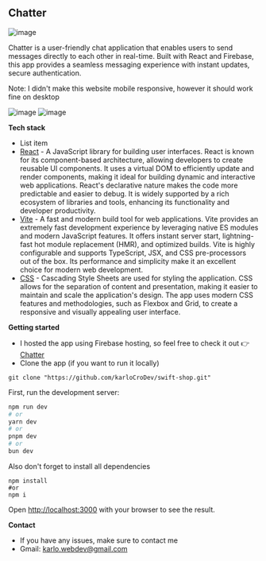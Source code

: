 ## Chatter

![image](https://github.com/karloCroDev/chat-app/assets/117281346/3a1a06e6-2cfa-4773-9219-c2063e7c39f8)


Chatter is a user-friendly chat application that enables users to send messages directly to each other in real-time. Built with React and Firebase, this app provides a seamless messaging experience with instant updates, secure authentication.

Note: I didn't make this website mobile responsive, however it should work fine on desktop


![image](https://github.com/karloCroDev/chat-app/assets/117281346/16e53c81-8046-4433-bcf2-4754c866788d)
![image](https://github.com/karloCroDev/chat-app/assets/117281346/e371434b-9d71-426d-ab31-aaaa2ec59785)


**Tech stack**

 - List item
 - [React](https://react.dev/) - A JavaScript library for building user interfaces. React is known for its component-based architecture, allowing developers to create reusable UI components. It uses a virtual DOM to efficiently update and render components, making it ideal for building dynamic and interactive web applications. React's declarative nature makes the code more predictable and easier to debug. It is widely supported by a rich ecosystem of libraries and tools, enhancing its functionality and developer productivity.
- [Vite](https://vitejs.dev/) - A fast and modern build tool for web applications. Vite provides an extremely fast development experience by leveraging native ES modules and modern JavaScript features. It offers instant server start, lightning-fast hot module replacement (HMR), and optimized builds. Vite is highly configurable and supports TypeScript, JSX, and CSS pre-processors out of the box. Its performance and simplicity make it an excellent choice for modern web development.
- [CSS](https://en.wikipedia.org/wiki/CSS) - Cascading Style Sheets are used for styling the application. CSS allows for the separation of content and presentation, making it easier to maintain and scale the application's design. The app uses modern CSS features and methodologies, such as Flexbox and Grid, to create a responsive and visually appealing user interface.

**Getting started**
 - I hosted the app using Firebase hosting, so feel free to check it out  👉[Chatter](https://chat-app-deploy.web.app/)
 - Clone the app (if you want to run it locally)
```
git clone "https://github.com/karloCroDev/swift-shop.git"
```
First, run the development server:
```bash
npm run dev
# or
yarn dev
# or
pnpm dev
# or
bun dev
```
Also don't forget to install all dependencies
```
npm install
#or
npm i 
```
Open [http://localhost:3000](http://localhost:3000) with your browser to see the result.




**Contact**
-   If you have any issues, make sure to contact me
-   Gmail: karlo.webdev@gmail.com

 
